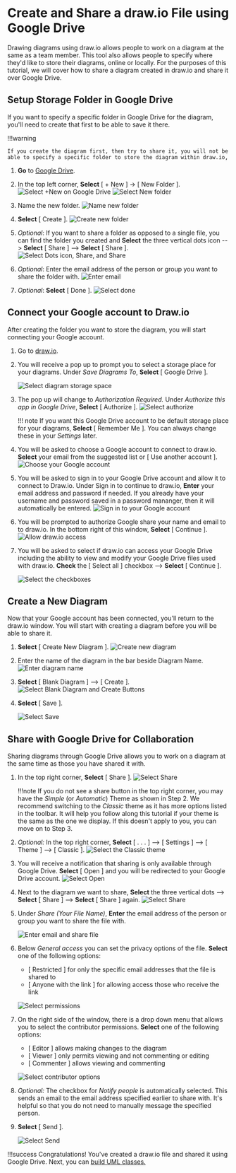 # Create and Share a draw.io File using Google Drive

Drawing diagrams using draw.io allows people to work on a diagram at the same as a team member. This tool also allows people to specify where they'd like to store their diagrams, online or locally. For the purposes of this tutorial, we will cover how to share a diagram created in draw.io and share it over Google Drive.

## Setup Storage Folder in Google Drive

If you want to specify a specific folder in Google Drive for the diagram, you'll need to create that first to be able to save it there.

!!!warning

    If you create the diagram first, then try to share it, you will not be able to specify a specific folder to store the diagram within draw.io,

1. **Go** to [Google Drive](http://drive.google.com).

2. In the top left corner, **Select** [ + New ] -> [ New Folder ].
   ![Select +New on Google Drive](./assets/newFolderA.png "Select +New on Google Drive")
   ![Select New folder](./assets/newFolderB.png "Select New folder")

3. Name the new folder.
   ![Name new folder](./assets/nameNewFolder.png "Name new folder")

4. **Select** [ Create ].
   ![Create new folder](./assets/createFolder.png "Create new folder")

5. _Optional_: If you want to share a folder as opposed to a single file, you can find the folder you created and **Select** the three vertical dots icon --> **Select** [ Share ] --> **Select** [ Share ].
   ![Select Dots icon, Share, and Share ](./assets/shareFolder.png "Select Dots icon, Share, and Share ")

6. _Optional_: Enter the email address of the person or group you want to share the folder with.
   ![Enter email](./assets/shareFolderC.png "Enter email")

7. _Optional_: **Select** [ Done ].
   ![Select done](./assets/shareFolderD.png "Select done")

## Connect your Google account to Draw.io
After creating the folder you want to store the diagram, you will start connecting your Google account.

1. Go to [draw.io](https://app.diagrams.net/).

2.  You will receive a pop up to prompt you to select a storage place for your diagrams. Under _Save Diagrams To_, **Select** [ Google Drive ].


    ![Select diagram storage space](./assets/selectStorage.png "Select diagram storage space")

3.  The pop up will change to _Authorization Required._ Under _Authorize this app in Google Drive_, **Select** [ Authorize ].
    ![Select authorize](./assets/authorize.png "Select authorize")

    !!! note
        If you want this Google Drive account to be default storage place for your diagrams, **Select** [ Remember Me ]. You can always change these in your _Settings_ later.

4. You will be asked to choose a Google account to connect to draw.io. **Select** your email from the suggested list or [ Use another account ].
   ![Choose your Google account](./assets/chooseAccount.png "Choose your Google account")

5. You will be asked to sign in to your Google Drive account and allow it to connect to Draw.io. Under Sign in to continue to draw.io, **Enter** your email address and password if needed. If you already have your username and password saved in a password mananger, then it will automatically be entered.
   ![Sign in to your Google account](./assets/signIn.png "Sign in to your Google account")

6. You will be prompted to authorize Google share your name and email to to draw.io. In the bottom right of this window, **Select** [ Continue ].
   ![Allow draw.io access](./assets/allowAccessB.png "Allow draw.io access")

7. You will be asked to select if draw.io can access your Google Drive including the ability to view and modify your Google Drive files used with draw.io. **Check** the [ Select all ] checkbox --> **Select** [ Continue ].
   
    ![Select the checkboxes](./assets/checkBoxes.png "Select the checkboxes")

## Create a New Diagram

Now that your Google account has been connected, you'll return to the draw.io window. You will start with creating a diagram before you will be able to share it.

1. **Select** [ Create New Diagram ].
   ![Create new diagram](./assets/newDiagram.png "Create new diagram")

2. Enter the name of the diagram in the bar beside Diagram Name.
   ![Enter diagram name](./assets/nameDiagram.png "Enter diagram name")

3. **Select** [ Blank Diagram ] --> [ Create ].
   ![Select Blank Diagram and Create Buttons](./assets/blankDiagram.png "Select Blank Diagram and Create Buttons")

4. **Select** [ Save ].

      ![Select Save](./assets/saveDiagram.png "Select save diagram")

## Share with Google Drive for Collaboration

Sharing diagrams through Google Drive allows you to work on a diagram at the same time as those you have shared it with. 

1. In the top right corner, **Select** [ Share ].
   ![Select Share](./assets/selectShare.png "Select Share")

    !!!note
        If you do not see a share button in the top right corner, you may have the _Simple_ (or _Automatic_) Theme as shown in Step 2. We recommend switching to the _Classic_ theme as it has more options listed in the toolbar. It will help you follow along this tutorial if your theme is the same as the one we display. If this doesn't apply to you, you can move on to Step 3.

2. _Optional:_ In the top right corner, **Select** [ . . . ] --> [ Settings ] --> [ Theme ] --> [ Classic ].
   ![Select the Classic theme](./assets/defaultView.png "Select the Classic theme")

3. You will receive a notification that sharing is only available through Google Drive. **Select** [ Open ] and you will be redirected to your Google Drive account.
   ![Select Open](./assets/shareViaGoogle.png "Select Open")

4. Next to the diagram we want to share, **Select** the three vertical dots --> **Select** [ Share ] --> **Select** [ Share ] again.
   ![Select Share](./assets/shareOnDrive.png "Select Share")

5. Under _Share (Your File Name)_, **Enter** the email address of the person or group you want to share the file with.

    ![Enter email and share file](./assets/shareFile.png "Enter email and share file")

6. Below _General access_ you can set the privacy options of the file. **Select** one of the following options:

    - [ Restricted ] for only the specific email addresses that the file is shared to
    - [ Anyone with the link ] for allowing access those who receive the link

    ![Select permissions](./assets/selectPermissions2.png "Select permissions")

7. On the right side of the window, there is a drop down menu that allows you to select the contributor permissions. **Select** one of the following options:

    - [ Editor ] allows making changes to the diagram
    - [ Viewer ] only permits viewing and not commenting or editing
    - [ Commenter ] allows viewing and commenting

    ![Select contributor options](./assets/selectEditor.png "Select contributor options")

8. _Optional:_ The checkbox for _Notify people_ is automatically selected. This sends an email to the email address specified earlier to share with. It's helpful so that you do not need to manually message the specified person.

9. **Select** [ Send ].

      ![Select Send](./assets/selectSend.png "Select Send")

!!!success
      Congratulations! You've created a draw.io file and shared it using Google Drive. Next, you can [build UML classes.](blocks.md)